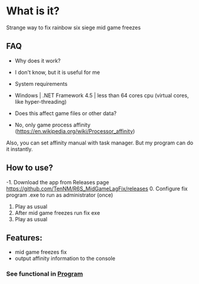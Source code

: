﻿# What is it?
Strange way to fix rainbow six siege mid game freezes
## FAQ
- Why does it work?
- I don't know, but it is useful for me

- System requirements
- Windows | .NET Framework 4.5 | less than 64 cores cpu (virtual cores, like hyper-threading)

- Does this affect game files or other data?
- No, only game process affinity (https://en.wikipedia.org/wiki/Processor_affinity)

Also, you can set affinity manual with task manager. But my program can do it instantly.
## How to use?
-1. Download the app from Releases page https://github.com/TenNM/R6S_MidGameLagFix/releases
0. Configure fix program .exe to run as administrator (once)
1. Play as usual
2. After mid game freezes run fix exe
3. Play as usual
## Features:
- mid game freezes fix
- output affinity information to the console
### See functional in [Program](https://github.com/TenNM/R6S_MidGameLagFix/blob/master/Program.cs)